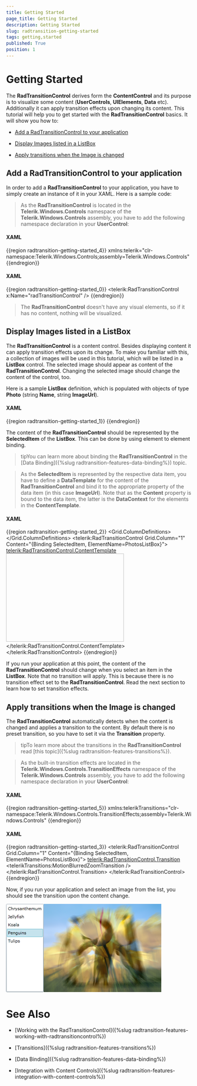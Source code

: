 ```yaml
---
title: Getting Started
page_title: Getting Started
description: Getting Started
slug: radtransition-getting-started
tags: getting,started
published: True
position: 1
---
```


# Getting Started

The __RadTransitionControl__ derives form the __ContentControl__ and its purpose is to visualize some content (__UserControls__, __UIElements__, __Data__ etc). Additionally it can apply transition effects upon changing its content. This tutorial will help you to get started with the __RadTransitionControl__ basics. It will show you how to:

* [Add a RadTransitionControl to your application](#add-a-radtransitioncontrol-to-your-application)

* [Display Images listed in a ListBox](#display-images-listed-in-a-listbox)

* [Apply transitions when the Image is changed](#apply-transitions-when-the-image-is-changed)

## Add a RadTransitionControl to your application

In order to add a __RadTransitionControl__ to your application, you have to simply create an instance of it in your XAML. Here is a sample code:

>As the __RadTransitionControl__ is located in the __Telerik.Windows.Controls__ namespace of the __Telerik.Windows.Controls__ assembly, you have to add the following namespace declaration in your __UserControl__:

#### __XAML__

{{region radtransition-getting-started_4}}
	xmlns:telerik="clr-namespace:Telerik.Windows.Controls;assembly=Telerik.Windows.Controls"
{{endregion}}

#### __XAML__

{{region radtransition-getting-started_0}}
	<telerik:RadTransitionControl x:Name="radTransitionControl" />
{{endregion}}

>The __RadTransitionControl__ doesn't have any visual elements, so if it has no content, nothing will be visualized.

## Display Images listed in a ListBox

The __RadTransitionControl__ is a content control. Besides displaying content it can apply transition effects upon its change. To make you familiar with this, a collection of images will be used in this tutorial, which will be listed in a __ListBox__ control. The selected image should appear as content of the __RadTransitionControl__. Changing the selected image should change the content of the control, too.

Here is a sample __ListBox__ definition, which is populated with objects of type __Photo__ (string __Name__, string __ImageUrl__).

#### __XAML__

{{region radtransition-getting-started_1}}
	<ListBox x:Name="PhotosListBox"
	            DisplayMemberPath="Name"
	            ItemsSource="{Binding PhotosCollection}" />
{{endregion}}

The content of the __RadTransitionControl__ should be represented by the __SelectedItem__ of the __ListBox__. This can be done by using element to element binding.

>tipYou can learn more about binding the __RadTransitionControl__ in the [Data Binding]({%slug radtransition-features-data-binding%}) topic.

>As the __SelectedItem__ is represented by the respective data item, you have to define a __DataTemplate__ for the content of the __RadTransitionControl__ and bind it to the appropriate property of the data item (in this case __ImageUrl__). Note that as the __Content__ property is bound to the data item, the latter is the __DataContext__ for the elements in the __ContentTemplate__.

#### __XAML__

{{region radtransition-getting-started_2}}
	<Grid x:Name="LayoutRoot">
	    <Grid.ColumnDefinitions>
	        <ColumnDefinition Width="Auto" />
	        <ColumnDefinition />
	    </Grid.ColumnDefinitions>
	<ListBox x:Name="PhotosListBox"
	        DisplayMemberPath="Name"
	        ItemsSource="{Binding PhotosCollection}" />
	    <telerik:RadTransitionControl Grid.Column="1"
	                                    Content="{Binding SelectedItem, ElementName=PhotosListBox}">
	        <telerik:RadTransitionControl.ContentTemplate>
	            <DataTemplate>
	                <Image Source="{Binding ImageUrl}"
	                        Stretch="Uniform"
	                        Width="320"
	                        Height="240" />
	            </DataTemplate>
	        </telerik:RadTransitionControl.ContentTemplate>
	    </telerik:RadTransitionControl>
	</Grid>
{{endregion}}

If you run your application at this point, the content of the __RadTransitionControl__ should change when you select an item in the __ListBox__. Note that no transition will apply. This is because there is no transition effect set to the __RadTransitionControl__. Read the next section to learn how to set transition effects.

## Apply transitions when the Image is changed

The __RadTransitionControl__ automatically detects when the content is changed and applies a transition to the content. By default there is no preset transition, so you have to set it via the __Transition__ property.

>tipTo learn more about the transitions in the __RadTransitionControl__ read [this topic]({%slug radtransition-features-transitions%}).

>As the built-in transition effects are located in the __Telerik.Windows.Controls.TransitionEffects__ namespace of the __Telerik.Windows.Controls__ assembly, you have to add the following namespace declaration in your __UserControl__:

#### __XAML__

{{region radtransition-getting-started_5}}
	xmlns:telerikTransitions="clr-namespace:Telerik.Windows.Controls.TransitionEffects;assembly=Telerik.Windows.Controls" 
{{endregion}}

#### __XAML__

{{region radtransition-getting-started_3}}
	<telerik:RadTransitionControl Grid.Column="1"
	                              Content="{Binding SelectedItem, ElementName=PhotosListBox}">
	    <telerik:RadTransitionControl.Transition>
	        <telerikTransitions:MotionBlurredZoomTransition />
	    </telerik:RadTransitionControl.Transition>
	</telerik:RadTransitionControl>
{{endregion}}

Now, if you run your application and select an image from the list, you should see the transition upon the content change.

![](images/RadTransition_Getting_Started_01.png)

# See Also

 * [Working with the RadTransitionControl]({%slug radtransition-features-working-with-radtransitioncontrol%})

 * [Transitions]({%slug radtransition-features-transitions%})

 * [Data Binding]({%slug radtransition-features-data-binding%})

 * [Integration with Content Controls]({%slug radtransition-features-integration-with-content-controls%})
